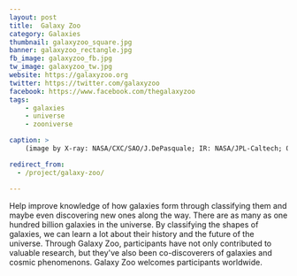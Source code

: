 ```yaml
---
layout: post
title:  Galaxy Zoo
category: Galaxies
thumbnail: galaxyzoo_square.jpg
banner: galaxyzoo_rectangle.jpg
fb_image: galaxyzoo_fb.jpg
tw_image: galaxyzoo_tw.jpg
website: https://galaxyzoo.org
twitter: https://twitter.com/galaxyzoo
facebook: https://www.facebook.com/thegalaxyzoo
tags:
    - galaxies
    - universe
    - zooniverse

caption: >
    (image by X-ray: NASA/CXC/SAO/J.DePasquale; IR: NASA/JPL-Caltech; Optical: NASA/STScI)

redirect_from:
  - /project/galaxy-zoo/    

---
```

Help improve knowledge of how galaxies form through classifying them and maybe even discovering new ones along the way. There are as many as one hundred billion galaxies in the universe. By classifying the shapes of galaxies, we can learn a lot about their history and the future of the universe. Through Galaxy Zoo, participants have not only contributed to valuable research, but they've also been co-discoverers of galaxies and cosmic phenomenons. Galaxy Zoo welcomes participants worldwide.
